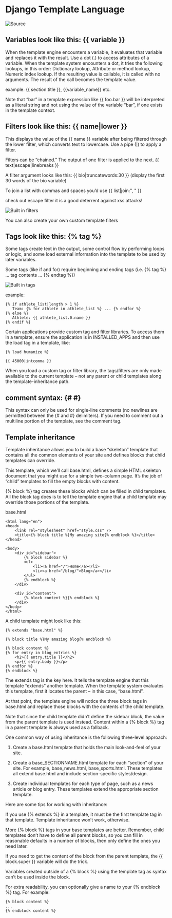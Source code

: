 # Django Template Language

![Source](https://docs.djangoproject.com/en/2.0/ref/templates/language/)

## Variables look like this: {{ variable }}
When the template engine encounters a variable, it evaluates that variable and
replaces it with the result. Use a dot (.) to access attributes of a variable.
When the template system encounters a dot, it tries the following lookups, in
this order: Dictionary lookup, Attribute or method lookup, Numeric index lookup.
If the resulting value is callable, it is called with no arguments. The result
of the call becomes the template value.

example: {{ section.title }}, {{variable_name}} etc.

Note that “bar” in a template expression like {{ foo.bar }} will be interpreted
as a literal string and not using the value of the variable “bar”, if one
exists in the template context.

## Filters look like this: {{ name|lower }}
This displays the value of the {{ name }} variable after being filtered through
the lower filter, which converts text to lowercase. Use a pipe (|) to apply
a filter.

Filters can be “chained.” The output of one filter is applied to the next.
{{ text|escape|linebreaks }}

A filter argument looks like this: {{ bio|truncatewords:30 }} (display the first
30 words of the bio variable)

To join a list with commas and spaces you’d use {{ list|join:", " }}

check out escape filter it is a good deterrent against xss attacks!

![Built in filters](https://docs.djangoproject.com/en/2.0/ref/templates/builtins/#ref-templates-builtins-filters)

You can also create your own custom template filters

## Tags look like this: {% tag %}
Some tags create text in the output, some control flow by performing loops or
logic, and some load external information into the template to be used by later
variables.

Some tags (like if and for) require beginning and ending tags
(i.e. {% tag %} ... tag contents ... {% endtag %})

![Built in tags](https://docs.djangoproject.com/en/2.0/ref/templates/builtins/#ref-templates-builtins-tags)

example:
```
{% if athlete_list|length > 1 %}
   Team: {% for athlete in athlete_list %} ... {% endfor %}
{% else %}
   Athlete: {{ athlete_list.0.name }}
{% endif %}
```

Certain applications provide custom tag and filter libraries. To access them in
a template, ensure the application is in INSTALLED_APPS and then use the load
tag in a template, like:
```
{% load humanize %}

{{ 45000|intcomma }}
```

When you load a custom tag or filter library, the tags/filters are only made
available to the current template – not any parent or child templates along the
template-inheritance path.

## comment syntax: {# #}
This syntax can only be used for single-line comments (no newlines are
permitted between the {# and #} delimiters). If you need to comment out a
multiline portion of the template, see the comment tag.

## Template inheritance
Template inheritance allows you to build a base “skeleton” template that
contains all the common elements of your site and defines blocks that child
templates can override.

This template, which we’ll call base.html, defines a simple HTML skeleton
document that you might use for a simple two-column page. It’s the job of
“child” templates to fill the empty blocks with content.

{% block %} tag creates these blocks which can be filled in child templates.
All the block tag does is to tell the template engine that a child template may
override those portions of the template.

base.html
```
<html lang="en">
<head>
    <link rel="stylesheet" href="style.css" />
    <title>{% block title %}My amazing site{% endblock %}</title>
</head>

<body>
    <div id="sidebar">
        {% block sidebar %}
        <ul>
            <li><a href="/">Home</a></li>
            <li><a href="/blog/">Blog</a></li>
        </ul>
        {% endblock %}
    </div>

    <div id="content">
        {% block content %}{% endblock %}
    </div>
</body>
</html>
```

A child template might look like this:
```
{% extends "base.html" %}

{% block title %}My amazing blog{% endblock %}

{% block content %}
{% for entry in blog_entries %}
    <h2>{{ entry.title }}</h2>
    <p>{{ entry.body }}</p>
{% endfor %}
{% endblock %}
```
The extends tag is the key here. It tells the template engine that this template
“extends” another template. When the template system evaluates this template,
first it locates the parent – in this case, “base.html”.

At that point, the template engine will notice the three block tags in base.html
and replace those blocks with the contents of the child template.

Note that since the child template didn’t define the sidebar block, the value
from the parent template is used instead. Content within a {% block %} tag in a
parent template is always used as a fallback.

One common way of using inheritance is the following three-level approach:

1) Create a base.html template that holds the main look-and-feel of your site.

2) Create a base_SECTIONNAME.html template for each “section” of your site.
For example, base_news.html, base_sports.html. These templates all extend
base.html and include section-specific styles/design.

3) Create individual templates for each type of page, such as a news article or
blog entry. These templates extend the appropriate section template.

Here are some tips for working with inheritance:

If you use {% extends %} in a template, it must be the first template tag in
that template. Template inheritance won’t work, otherwise.

More {% block %} tags in your base templates are better. Remember, child
templates don’t have to define all parent blocks, so you can fill in reasonable
defaults in a number of blocks, then only define the ones you need later.

If you need to get the content of the block from the parent template, the
{{ block.super }} variable will do the trick.

Variables created outside of a {% block %} using the template tag as syntax
can’t be used inside the block.

For extra readability, you can optionally give a name to your {% endblock %} tag.
For example:
```
{% block content %}
...
{% endblock content %}
```
